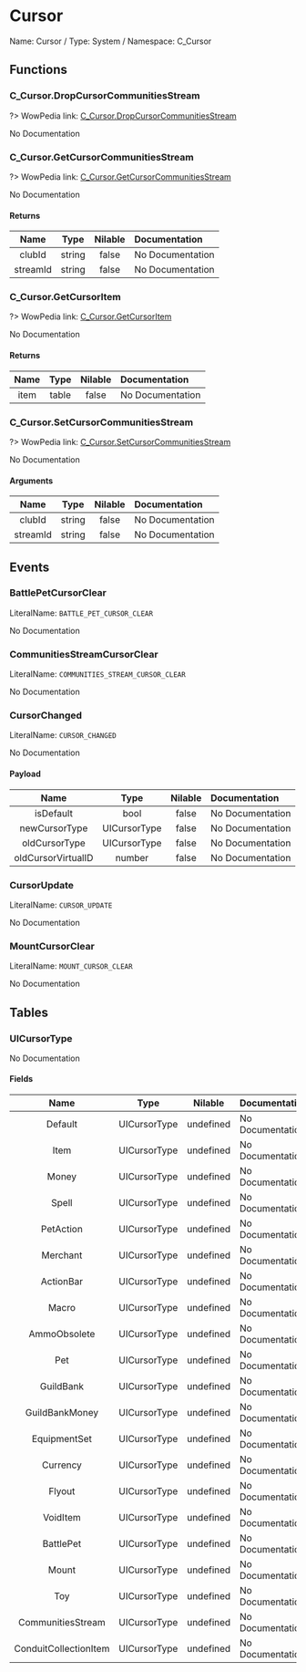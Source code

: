 # Cursor

Name: Cursor / Type: System / Namespace: C_Cursor

## Functions

### C_Cursor.DropCursorCommunitiesStream
?> WowPedia link: [C_Cursor.DropCursorCommunitiesStream](https://wow.gamepedia.com/API_C_Cursor.DropCursorCommunitiesStream)

No Documentation

### C_Cursor.GetCursorCommunitiesStream
?> WowPedia link: [C_Cursor.GetCursorCommunitiesStream](https://wow.gamepedia.com/API_C_Cursor.GetCursorCommunitiesStream)

No Documentation

#### Returns
|Name|Type|Nilable|Documentation|
|:---:|:---:|:---:|:---|
|clubId|string|false|No Documentation|
|streamId|string|false|No Documentation|
### C_Cursor.GetCursorItem
?> WowPedia link: [C_Cursor.GetCursorItem](https://wow.gamepedia.com/API_C_Cursor.GetCursorItem)

No Documentation

#### Returns
|Name|Type|Nilable|Documentation|
|:---:|:---:|:---:|:---|
|item|table|false|No Documentation|
### C_Cursor.SetCursorCommunitiesStream
?> WowPedia link: [C_Cursor.SetCursorCommunitiesStream](https://wow.gamepedia.com/API_C_Cursor.SetCursorCommunitiesStream)

No Documentation

#### Arguments
|Name|Type|Nilable|Documentation|
|:---:|:---:|:---:|:---|
|clubId|string|false|No Documentation|
|streamId|string|false|No Documentation|
## Events

### BattlePetCursorClear
LiteralName: `BATTLE_PET_CURSOR_CLEAR`

No Documentation

### CommunitiesStreamCursorClear
LiteralName: `COMMUNITIES_STREAM_CURSOR_CLEAR`

No Documentation

### CursorChanged
LiteralName: `CURSOR_CHANGED`

No Documentation

#### Payload
|Name|Type|Nilable|Documentation|
|:---:|:---:|:---:|:---|
|isDefault|bool|false|No Documentation|
|newCursorType|UICursorType|false|No Documentation|
|oldCursorType|UICursorType|false|No Documentation|
|oldCursorVirtualID|number|false|No Documentation|
### CursorUpdate
LiteralName: `CURSOR_UPDATE`

No Documentation

### MountCursorClear
LiteralName: `MOUNT_CURSOR_CLEAR`

No Documentation

## Tables

### UICursorType

No Documentation

#### Fields
|Name|Type|Nilable|Documentation|
|:---:|:---:|:---:|:---|
|Default|UICursorType|undefined|No Documentation|
|Item|UICursorType|undefined|No Documentation|
|Money|UICursorType|undefined|No Documentation|
|Spell|UICursorType|undefined|No Documentation|
|PetAction|UICursorType|undefined|No Documentation|
|Merchant|UICursorType|undefined|No Documentation|
|ActionBar|UICursorType|undefined|No Documentation|
|Macro|UICursorType|undefined|No Documentation|
|AmmoObsolete|UICursorType|undefined|No Documentation|
|Pet|UICursorType|undefined|No Documentation|
|GuildBank|UICursorType|undefined|No Documentation|
|GuildBankMoney|UICursorType|undefined|No Documentation|
|EquipmentSet|UICursorType|undefined|No Documentation|
|Currency|UICursorType|undefined|No Documentation|
|Flyout|UICursorType|undefined|No Documentation|
|VoidItem|UICursorType|undefined|No Documentation|
|BattlePet|UICursorType|undefined|No Documentation|
|Mount|UICursorType|undefined|No Documentation|
|Toy|UICursorType|undefined|No Documentation|
|CommunitiesStream|UICursorType|undefined|No Documentation|
|ConduitCollectionItem|UICursorType|undefined|No Documentation|